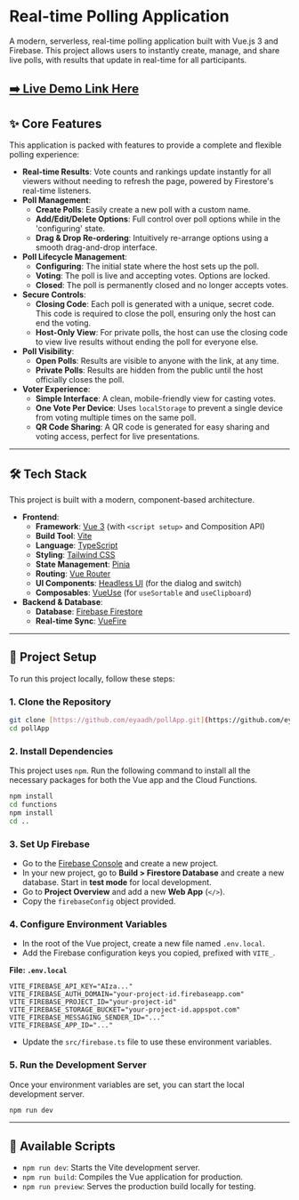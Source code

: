 # Real-time Polling Application

A modern, serverless, real-time polling application built with Vue.js 3 and Firebase. This project allows users to instantly create, manage, and share live polls, with results that update in real-time for all participants.

[➡️ Live Demo Link Here](https://pollapp.eyaadh.net/)
---

## ✨ Core Features

This application is packed with features to provide a complete and flexible polling experience:

-   **Real-time Results**: Vote counts and rankings update instantly for all viewers without needing to refresh the page, powered by Firestore's real-time listeners.
-   **Poll Management**:
    -   **Create Polls**: Easily create a new poll with a custom name.
    -   **Add/Edit/Delete Options**: Full control over poll options while in the 'configuring' state.
    -   **Drag & Drop Re-ordering**: Intuitively re-arrange options using a smooth drag-and-drop interface.
-   **Poll Lifecycle Management**:
    -   **Configuring**: The initial state where the host sets up the poll.
    -   **Voting**: The poll is live and accepting votes. Options are locked.
    -   **Closed**: The poll is permanently closed and no longer accepts votes.
-   **Secure Controls**:
    -   **Closing Code**: Each poll is generated with a unique, secret code. This code is required to close the poll, ensuring only the host can end the voting.
    -   **Host-Only View**: For private polls, the host can use the closing code to view live results without ending the poll for everyone else.
-   **Poll Visibility**:
    -   **Open Polls**: Results are visible to anyone with the link, at any time.
    -   **Private Polls**: Results are hidden from the public until the host officially closes the poll.
-   **Voter Experience**:
    -   **Simple Interface**: A clean, mobile-friendly view for casting votes.
    -   **One Vote Per Device**: Uses `localStorage` to prevent a single device from voting multiple times on the same poll.
    -   **QR Code Sharing**: A QR code is generated for easy sharing and voting access, perfect for live presentations.
---

## 🛠️ Tech Stack

This project is built with a modern, component-based architecture.

-   **Frontend**:
    -   **Framework**: [Vue 3](https://vuejs.org/) (with `<script setup>` and Composition API)
    -   **Build Tool**: [Vite](https://vitejs.dev/)
    -   **Language**: [TypeScript](https://www.typescriptlang.org/)
    -   **Styling**: [Tailwind CSS](https://tailwindcss.com/)
    -   **State Management**: [Pinia](https://pinia.vuejs.org/)
    -   **Routing**: [Vue Router](https://router.vuejs.org/)
    -   **UI Components**: [Headless UI](https://headlessui.com/) (for the dialog and switch)
    -   **Composables**: [VueUse](https://vueuse.org/) (for `useSortable` and `useClipboard`)
-   **Backend & Database**:
    -   **Database**: [Firebase Firestore](https://firebase.google.com/docs/firestore)
    -   **Real-time Sync**: [VueFire](https://vuefire.vuejs.org/)

---

## 🚀 Project Setup

To run this project locally, follow these steps:

### 1. Clone the Repository
```bash
git clone [https://github.com/eyaadh/pollApp.git](https://github.com/eyaadh/pollApp.git)
cd pollApp
````

### 2\. Install Dependencies

This project uses `npm`. Run the following command to install all the necessary packages for both the Vue app and the Cloud Functions.

```bash
npm install
cd functions
npm install
cd ..
```

### 3\. Set Up Firebase

  - Go to the [Firebase Console](https://console.firebase.google.com/) and create a new project.
  - In your new project, go to **Build \> Firestore Database** and create a new database. Start in **test mode** for local development.
  - Go to **Project Overview** and add a new **Web App** (`</>`).
  - Copy the `firebaseConfig` object provided.

### 4\. Configure Environment Variables

  - In the root of the Vue project, create a new file named `.env.local`.
  - Add the Firebase configuration keys you copied, prefixed with `VITE_`.

**File: `.env.local`**

```
VITE_FIREBASE_API_KEY="AIza..."
VITE_FIREBASE_AUTH_DOMAIN="your-project-id.firebaseapp.com"
VITE_FIREBASE_PROJECT_ID="your-project-id"
VITE_FIREBASE_STORAGE_BUCKET="your-project-id.appspot.com"
VITE_FIREBASE_MESSAGING_SENDER_ID="..."
VITE_FIREBASE_APP_ID="..."
```

  - Update the `src/firebase.ts` file to use these environment variables.

### 5\. Run the Development Server

Once your environment variables are set, you can start the local development server.

```bash
npm run dev
```

-----

## 📜 Available Scripts

  - `npm run dev`: Starts the Vite development server.
  - `npm run build`: Compiles the Vue application for production.
  - `npm run preview`: Serves the production build locally for testing.
